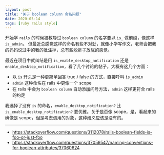```yaml
---
layout: post
title: "关于 boolean column 命名问题"
date: 2020-05-14
tags: [ruby rails style]
---
```


开始学 `rails` 的时候被教导过 `boolean column` 的名字要以 `is_` 做前缀，像这样 `is_admin`。
但最近总感觉这样的命名有些不对劲，就像小学写作文，老师会把~~我的~~妈妈说过中的我的批注掉，总有些脱裤子放屁的感觉。

最近在项目中就纠结是用 `is_enable_desktop_notification` 还是 `enable_desktop_notification`，看了几个讨论的帖子，大概有这几个方面：

* 以 `is` 开头是一种更简单回答 true / false 的方式，直接呼叫 `is_admin`
* `admin` 这种命名在 rails 中更像一个 scope
* 在 rails 中会为 `boolean column` 自动添加问号方法，`admin` 这样更符合 rails 的约定

我选择了没有 `is` 的命名，`enable_desktop_notification?` 比 `is_enable_desktop_notification?` 要优雅。关于是否像 scope，是，看起来的确像是 scope，但是考虑调用的对象，这种歧义应该是没有的。

---
* https://stackoverflow.com/questions/3112078/rails-boolean-fields-is-foo-or-just-foo
* https://stackoverflow.com/questions/37059547/naming-conventions-for-boolean-attributes/37060624
